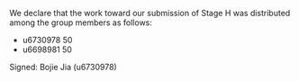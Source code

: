 We declare that the work toward our submission of Stage H was distributed among the group members as follows:

* u6730978 50
* u6698981 50


Signed: Bojie Jia (u6730978)

